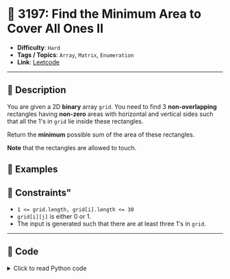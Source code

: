 # 🧩 3197: Find the Minimum Area to Cover All Ones II

- **Difficulty**: `Hard`
- **Tags / Topics**: `Array`, `Matrix`, `Enumeration`
- **Link**: [Leetcode](https://leetcode.com/problems/find-the-minimum-area-to-cover-all-ones-ii/)

---

## 📜 Description

<p>You are given a 2D <strong>binary</strong> array <code>grid</code>. You need to find 3 <strong>non-overlapping</strong> rectangles having <strong>non-zero</strong> areas with horizontal and vertical sides such that all the 1&#39;s in <code>grid</code> lie inside these rectangles.</p>

<p>Return the <strong>minimum</strong> possible sum of the area of these rectangles.</p>

<p><strong>Note</strong> that the rectangles are allowed to touch.</p>




## 🧪 Examples



## 📌 Constraints"
<ul>
	<li><code>1 &lt;= grid.length, grid[i].length &lt;= 30</code></li>
	<li><code>grid[i][j]</code> is either 0 or 1.</li>
	<li>The input is generated such that there are at least three 1&#39;s in <code>grid</code>.</li>
</ul>



---
<!--- code section starts -->
## 🧠 Code



<details>
<summary>Click to read Python code</summary>

```python
class Solution:
    def minimumSum(self, grid: List[List[int]]) -> int:

        def area(t, b, l, r):
            top = b + 1
            bottom = -1
            left = r + 1
            right = -1

            for i in range(t, b + 1):
                for j in range(l, r + 1):
                    if grid[i][j] == 1:
                        top = min(top, i)
                        bottom = max(bottom, i)
                        left = min(left, j)
                        right = max(right, j)
            return (bottom - top + 1) * (right - left + 1)

        def solve(tar):
            res = float("inf")
            n = len(grid)
            m = len(grid[0])
            for i in range(n):
                for j in range(m):
                    res = min(
                        res,
                        area(0, i, 0, j)
                        + area(0, i, j + 1, m - 1)
                        + area(i + 1, n - 1, 0, m - 1),
                    )
                    if tar == res:
                        return tar
                    res = min(
                        res,
                        area(0, i, 0, m - 1)
                        + area(i + 1, n - 1, 0, j)
                        + area(i + 1, n - 1, j + 1, m - 1),
                    )
                    if tar == res:
                        return tar
            for i in range(n - 1):
                for j in range(i + 1, n - 1):
                    res = min(
                        res,
                        area(0, i, 0, m - 1)
                        + area(i + 1, j, 0, m - 1)
                        + area(j + 1, n - 1, 0, m - 1),
                    )
                    if tar == res:
                        return tar
            return res

        n = len(grid)
        m = len(grid[0])
        ones = 0

        for i in range(n):
            for j in range(m):
                ones += grid[i][j]

        out = solve(ones)
        if ones == out:
            return ones

        new_grid = [[0] * n for _ in range(m)]
        for i in range(n):
            for j in range(m):
                new_grid[j][n - 1 - i] = grid[i][j]
        grid = new_grid

        return min(solve(ones), out)

```

</details>
    

<!--- code section ends -->
